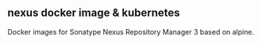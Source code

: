 ## nexus docker image & kubernetes 

Docker images for Sonatype Nexus Repository Manager 3 based on alpine.